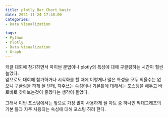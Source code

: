 ```yaml
---
title: plotly_Bar_Chart_basic
date: 2021-11-24 17:48:00  
categories: 
- Data Visualization  

tags:
- Python
- Plotly
- Data Visualization
- Graph
---
```


캐글 대회에 참가하면서 파이썬 문법이나 plotly의 특성에 대해 구글링하는 시간이 훨씬 늘었다.  
앞으로도 대회에 참가하거나 시각화를 할 때에 이렇게나 많은 특성을 모두 외울수는 없으니 구글링을 하게 될 텐데, 자주쓰는 속성이나 기본틀에 대해서는 포스팅을 해두고 바로바로 찾아보는것이 좋겠다는 생각이 들었다.

그래서 이번 포스팅에서는 앞으로 가장 많이 사용하게 될 차트 중 하나인 막대그래프의 기본 틀과 자주 사용되는 속성에 대해 포스팅 하려 한다.

